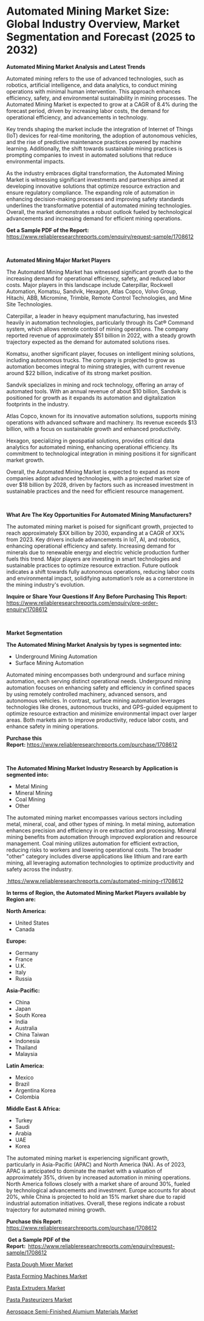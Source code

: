 <p><h1>Automated Mining Market Size: Global Industry Overview, Market Segmentation and Forecast (2025 to 2032)</h1></p><p><strong>Automated Mining Market Analysis and Latest Trends</strong></p>
<p><p>Automated mining refers to the use of advanced technologies, such as robotics, artificial intelligence, and data analytics, to conduct mining operations with minimal human intervention. This approach enhances efficiency, safety, and environmental sustainability in mining processes. The Automated Mining Market is expected to grow at a CAGR of 8.4% during the forecast period, driven by increasing labor costs, the demand for operational efficiency, and advancements in technology.</p><p>Key trends shaping the market include the integration of Internet of Things (IoT) devices for real-time monitoring, the adoption of autonomous vehicles, and the rise of predictive maintenance practices powered by machine learning. Additionally, the shift towards sustainable mining practices is prompting companies to invest in automated solutions that reduce environmental impacts. </p><p>As the industry embraces digital transformation, the Automated Mining Market is witnessing significant investments and partnerships aimed at developing innovative solutions that optimize resource extraction and ensure regulatory compliance. The expanding role of automation in enhancing decision-making processes and improving safety standards underlines the transformative potential of automated mining technologies. Overall, the market demonstrates a robust outlook fueled by technological advancements and increasing demand for efficient mining operations.</p></p>
<p><strong>Get a Sample PDF of the Report:&nbsp;</strong> <a href="https://www.reliableresearchreports.com/enquiry/request-sample/1708612?utm_campaign=33&utm_medium=2&utm_source=Github&utm_content=ia&utm_term=27032025&utm_id=automated-mining">https://www.reliableresearchreports.com/enquiry/request-sample/1708612</a></p>
<p>&nbsp;</p>
<p><strong>Automated Mining Major Market Players</strong></p>
<p><p>The Automated Mining Market has witnessed significant growth due to the increasing demand for operational efficiency, safety, and reduced labor costs. Major players in this landscape include Caterpillar, Rockwell Automation, Komatsu, Sandvik, Hexagon, Atlas Copco, Volvo Group, Hitachi, ABB, Micromine, Trimble, Remote Control Technologies, and Mine Site Technologies.</p><p>Caterpillar, a leader in heavy equipment manufacturing, has invested heavily in automation technologies, particularly through its Cat® Command system, which allows remote control of mining operations. The company reported revenue of approximately $51 billion in 2022, with a steady growth trajectory expected as the demand for automated solutions rises.</p><p>Komatsu, another significant player, focuses on intelligent mining solutions, including autonomous trucks. The company is projected to grow as automation becomes integral to mining strategies, with current revenue around $22 billion, indicative of its strong market position.</p><p>Sandvik specializes in mining and rock technology, offering an array of automated tools. With an annual revenue of about $10 billion, Sandvik is positioned for growth as it expands its automation and digitalization footprints in the industry.</p><p>Atlas Copco, known for its innovative automation solutions, supports mining operations with advanced software and machinery. Its revenue exceeds $13 billion, with a focus on sustainable growth and enhanced productivity.</p><p>Hexagon, specializing in geospatial solutions, provides critical data analytics for automated mining, enhancing operational efficiency. Its commitment to technological integration in mining positions it for significant market growth.</p><p>Overall, the Automated Mining Market is expected to expand as more companies adopt advanced technologies, with a projected market size of over $18 billion by 2028, driven by factors such as increased investment in sustainable practices and the need for efficient resource management.</p></p>
<p>&nbsp;</p>
<p><strong>What Are The Key Opportunities For Automated Mining Manufacturers?</strong></p>
<p><p>The automated mining market is poised for significant growth, projected to reach approximately $XX billion by 2030, expanding at a CAGR of XX% from 2023. Key drivers include advancements in IoT, AI, and robotics, enhancing operational efficiency and safety. Increasing demand for minerals due to renewable energy and electric vehicle production further fuels this trend. Major players are investing in smart technologies and sustainable practices to optimize resource extraction. Future outlook indicates a shift towards fully autonomous operations, reducing labor costs and environmental impact, solidifying automation’s role as a cornerstone in the mining industry's evolution.</p></p>
<p><strong>Inquire or Share Your Questions If Any Before Purchasing This Report:</strong> <a href="https://www.reliableresearchreports.com/enquiry/pre-order-enquiry/1708612?utm_campaign=33&utm_medium=2&utm_source=Github&utm_content=ia&utm_term=27032025&utm_id=automated-mining">https://www.reliableresearchreports.com/enquiry/pre-order-enquiry/1708612</a></p>
<p>&nbsp;</p>
<p><strong>Market Segmentation</strong></p>
<p><strong>The Automated Mining Market Analysis by types is segmented into:</strong></p>
<p><ul><li>Underground Mining Automation</li><li>Surface Mining Automation</li></ul></p>
<p><p>Automated mining encompasses both underground and surface mining automation, each serving distinct operational needs. Underground mining automation focuses on enhancing safety and efficiency in confined spaces by using remotely controlled machinery, advanced sensors, and autonomous vehicles. In contrast, surface mining automation leverages technologies like drones, autonomous trucks, and GPS-guided equipment to optimize resource extraction and minimize environmental impact over larger areas. Both markets aim to improve productivity, reduce labor costs, and enhance safety in mining operations.</p></p>
<p><strong>Purchase this Report:&nbsp;</strong><a href="https://www.reliableresearchreports.com/purchase/1708612?utm_campaign=33&utm_medium=2&utm_source=Github&utm_content=ia&utm_term=27032025&utm_id=automated-mining">https://www.reliableresearchreports.com/purchase/1708612</a></p>
<p>&nbsp;</p>
<p><strong>The Automated Mining Market Industry Research by Application is segmented into:</strong></p>
<p><ul><li>Metal Mining</li><li>Mineral Mining</li><li>Coal Mining</li><li>Other</li></ul></p>
<p><p>The automated mining market encompasses various sectors including metal, mineral, coal, and other types of mining. In metal mining, automation enhances precision and efficiency in ore extraction and processing. Mineral mining benefits from automation through improved exploration and resource management. Coal mining utilizes automation for efficient extraction, reducing risks to workers and lowering operational costs. The broader "other" category includes diverse applications like lithium and rare earth mining, all leveraging automation technologies to optimize productivity and safety across the industry.</p></p>
<p><a href="https://www.reliableresearchreports.com/automated-mining-r1708612?utm_campaign=33&utm_medium=2&utm_source=Github&utm_content=ia&utm_term=27032025&utm_id=automated-mining">&nbsp;https://www.reliableresearchreports.com/automated-mining-r1708612</a></p>
<p><strong>In terms of Region, the Automated Mining Market Players available by Region are:</strong></p>
<p>
    <p> <strong> North America: </strong>
        <ul>
            <li>United States</li>
            <li>Canada</li>
        </ul>
        </p> 
    <p> <strong> Europe: </strong>
        <ul>
            <li>Germany</li>
            <li>France</li>
            <li>U.K.</li>
            <li>Italy</li>
            <li>Russia</li>
        </ul>
        </p> 
    <p> <strong> Asia-Pacific: </strong>
        <ul>
            <li>China</li>
            <li>Japan</li>
            <li>South Korea</li>
            <li>India</li>
            <li>Australia</li>
            <li>China Taiwan</li>
            <li>Indonesia</li>
            <li>Thailand</li>
            <li>Malaysia</li>
        </ul>
        </p> 
    <p> <strong> Latin America: </strong>
        <ul>
            <li>Mexico</li>
            <li>Brazil</li>
            <li>Argentina Korea</li>
            <li>Colombia</li>
        </ul>
        </p> 
    <p> <strong> Middle East & Africa: </strong>
        <ul>
            <li>Turkey</li>
            <li>Saudi</li>
            <li>Arabia</li>
            <li>UAE</li>
            <li>Korea</li>
        </ul>
    </p>
    </p>
<p><p>The automated mining market is experiencing significant growth, particularly in Asia-Pacific (APAC) and North America (NA). As of 2023, APAC is anticipated to dominate the market with a valuation of approximately 35%, driven by increased automation in mining operations. North America follows closely with a market share of around 30%, fueled by technological advancements and investment. Europe accounts for about 20%, while China is projected to hold an 15% market share due to rapid industrial automation initiatives. Overall, these regions indicate a robust trajectory for automated mining growth.</p></p>
<p><strong>Purchase this Report: </strong><a href="https://www.reliableresearchreports.com/purchase/1708612?utm_campaign=33&utm_medium=2&utm_source=Github&utm_content=ia&utm_term=27032025&utm_id=automated-mining">https://www.reliableresearchreports.com/purchase/1708612</a></p>
<p>&nbsp;<strong>Get a Sample PDF of the Report:&nbsp;&nbsp;</strong><a href="https://www.reliableresearchreports.com/enquiry/request-sample/1708612?utm_campaign=33&utm_medium=2&utm_source=Github&utm_content=ia&utm_term=27032025&utm_id=automated-mining">https://www.reliableresearchreports.com/enquiry/request-sample/1708612</a></p>
<p><strong></strong></p>
<p><p><a href="https://github.com/XavierTyler76/Market-Research-Report-List-1/blob/main/pasta-dough-mixer-market.md?utm_campaign=33&utm_medium=2&utm_source=Github&utm_content=ia&utm_term=27032025&utm_id=automated-mining">Pasta Dough Mixer Market</a></p><p><a href="https://github.com/mookiesville/Market-Research-Report-List-1/blob/main/pasta-forming-machines-market.md?utm_campaign=33&utm_medium=2&utm_source=Github&utm_content=ia&utm_term=27032025&utm_id=automated-mining">Pasta Forming Machines Market</a></p><p><a href="https://github.com/willjis/Market-Research-Report-List-1/blob/main/pasta-extruders-market.md?utm_campaign=33&utm_medium=2&utm_source=Github&utm_content=ia&utm_term=27032025&utm_id=automated-mining">Pasta Extruders Market</a></p><p><a href="https://github.com/marlanamarvn/Market-Research-Report-List-1/blob/main/pasta-pasteurizers-market.md?utm_campaign=33&utm_medium=2&utm_source=Github&utm_content=ia&utm_term=27032025&utm_id=automated-mining">Pasta Pasteurizers Market</a></p><p><a href="https://github.com/OlenFleming68/Market-Research-Report-List-1/blob/main/aerospace-semi-finished-alumium-materials-market.md?utm_campaign=33&utm_medium=2&utm_source=Github&utm_content=ia&utm_term=27032025&utm_id=automated-mining">Aerospace Semi-Finished Alumium Materials Market</a></p></p>